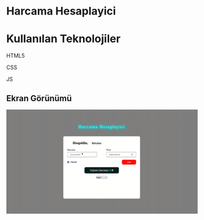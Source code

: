 <h1> Harcama Hesaplayici </h1>

<h1> Kullanılan Teknolojiler</h1>

HTML5

CSS

JS

<h2> Ekran Görünümü</h2>

![](screen.gif)